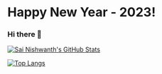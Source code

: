 # Happy New Year - 2023!

### Hi there 👋
<!--
**sainishwanth/sainishwanth** is a ✨ _special_ ✨ repository because its `README.md` (this file) appears on your GitHub profile.

Here are some ideas to get you started:

- 🔭 I’m currently working on ...
- 🌱 I’m currently learning ...
- 👯 I’m looking to collaborate on ...
- 🤔 I’m looking for help with ...
- 💬 Ask me about ...
- 📫 How to reach me: ...
- 😄 Pronouns: ...
- ⚡ Fun fact: ...
-->

[![Sai Nishwanth's GitHub Stats](https://github-readme-stats.vercel.app/api?username=sainishwanth&show_icons=true&theme=tokyonight)](https://github.com/anuraghazra/github-readme-stats)

[![Top Langs](https://github-readme-stats.vercel.app/api/top-langs/?username=sainishwanth&hide=javascript,html,typescript,css&show_icons=true&theme=tokyonight)](https://github.com/anuraghazra/github-readme-stats)
